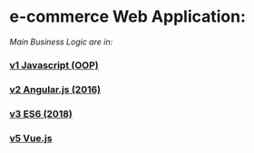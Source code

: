 # e-commerce Web Application:  
*Main Business Logic are in:*
### [v1  Javascript (OOP)](https://github.com/bahsoun/E-Commerce-WebApp/blob/master/v1%20Javascript/assets/js/main.js)
  
### [v2  Angular.js (2016)](https://github.com/bahsoun/E-Commerce-WebApp/blob/master/v2%20AngularJs/assets/js)
  
### [v3  ES6 (2018)](https://github.com/bahsoun/E-Commerce-WebApp/blob/master/v3%20ES6/assets/js/main.js)
  
### [v5  Vue.js](https://github.com/bahsoun/E-Commerce-WebApp/blob/master/v5%20Vue.js/src/js/components.js)
